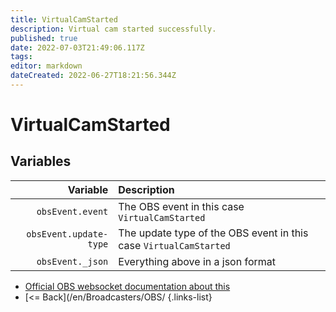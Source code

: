 ```yaml
---
title: VirtualCamStarted
description: Virtual cam started successfully.
published: true
date: 2022-07-03T21:49:06.117Z
tags: 
editor: markdown
dateCreated: 2022-06-27T18:21:56.344Z
---
```


# VirtualCamStarted

## Variables

| Variable | Description |
|---------:|:------------|
| `obsEvent.event` | The OBS event in this case `VirtualCamStarted`
| `obsEvent.update-type` | The update type of the OBS event in this case `VirtualCamStarted`
| `obsEvent._json` | Everything above in a json format

* [Official OBS websocket documentation about this](https://github.com/obsproject/obs-websocket/blob/4.x-current/docs/generated/protocol.md#virtualCamstarted)
* [<= Back](/en/Broadcasters/OBS/
{.links-list}